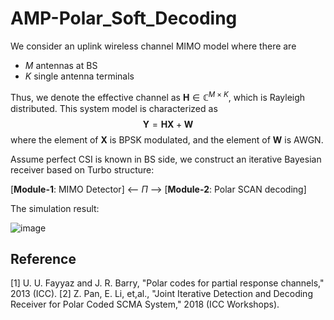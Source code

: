 # AMP-Polar_Soft_Decoding

We consider an uplink wireless channel MIMO model where there are 

- $M$ antennas at BS
- $K$ single antenna terminals

Thus, we denote the effective channel as $\boldsymbol H \in \mathbb C^{M \times K}$, which is Rayleigh distributed. This system model is characterized as 
$$\boldsymbol Y = \boldsymbol H \boldsymbol X + \boldsymbol W$$
where the element of $\boldsymbol X$ is BPSK modulated, and the element of $\boldsymbol W$ is AWGN.

Assume perfect CSI is known in BS side, we construct an iterative Bayesian receiver based on Turbo structure:

[**Module-1**: MIMO Detector] <-- $\Pi$ --> [**Module-2**: Polar SCAN decoding]

The simulation result:

![image](https://github.com/Luoshengsong/AMP-Polar_Soft_SCAN_Decoding/assets/73685146/f69065b3-579e-4342-b585-a53f97fdf5da)

## Reference
[1] U. U. Fayyaz and J. R. Barry, "Polar codes for partial response channels," 2013 (ICC).
[2] Z. Pan, E. Li, et,al., "Joint Iterative Detection and Decoding Receiver for Polar Coded SCMA System," 2018 (ICC Workshops).



